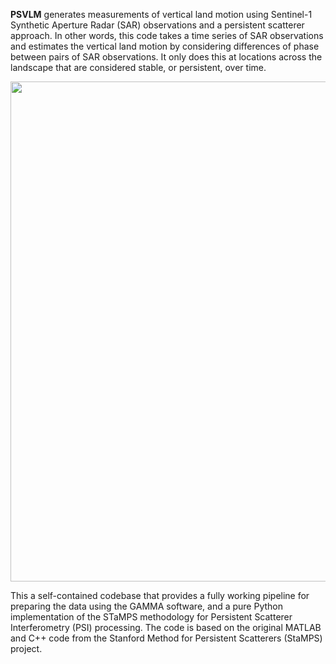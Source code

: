 **PSVLM** generates measurements of vertical land motion using Sentinel-1 Synthetic Aperture Radar (SAR) observations and a persistent scatterer approach. In other words, this code takes a time series of SAR observations and estimates the vertical land motion by considering differences of phase between pairs of SAR observations. It only does this at locations across the landscape that are considered stable, or persistent, over time.

<img src="https://github.com/daleroberts/ps_vlm/raw/master/docs/cover.png" width="800">

This a self-contained codebase that provides a fully working pipeline for preparing the data using the GAMMA software, and a pure Python implementation of the STaMPS methodology for Persistent Scatterer Interferometry (PSI) processing. The code is based on the original MATLAB and C++ code from the Stanford Method for Persistent Scatterers (StaMPS) project.
